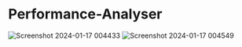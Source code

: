# Performance-Analyser
![Screenshot 2024-01-17 004433](https://github.com/ssd-1524/Performance-Analyser/assets/59617596/340fabb5-8e85-4b1f-8b92-1b5cbd43e15a)
![Screenshot 2024-01-17 004549](https://github.com/ssd-1524/Performance-Analyser/assets/59617596/e8d06251-3158-4526-9d5d-7791cf35e677)
